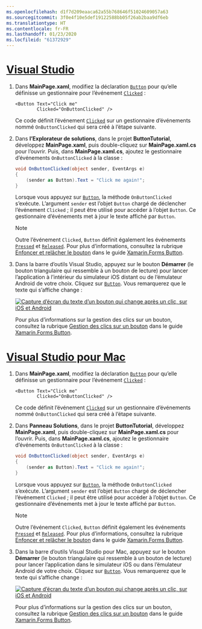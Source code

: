 ```yaml
---
ms.openlocfilehash: d1f7d209eaaca62a55b768646f51024609057a63
ms.sourcegitcommit: 3f0e4f10e5def19122588bb05f26ab2baa9df6eb
ms.translationtype: HT
ms.contentlocale: fr-FR
ms.lasthandoff: 01/23/2020
ms.locfileid: "61372929"
---
```

# <a name="visual-studiotabvswin"></a>[Visual Studio](#tab/vswin)

1. Dans **MainPage.xaml**, modifiez la déclaration [`Button`](xref:Xamarin.Forms.Button) pour qu’elle définisse un gestionnaire pour l’événement [`Clicked`](xref:Xamarin.Forms.Button.Clicked) :

    ```xaml
    <Button Text="Click me"
            Clicked="OnButtonClicked" />
    ```

    Ce code définit l’événement [`Clicked`](xref:Xamarin.Forms.Button.Clicked) sur un gestionnaire d’événements nommé `OnButtonClicked` qui sera créé à l’étape suivante.

1. Dans **l’Explorateur de solutions**, dans le projet **ButtonTutorial**, développez **MainPage.xaml**, puis double-cliquez sur **MainPage.xaml.cs** pour l’ouvrir. Puis, dans **MainPage.xaml.cs**, ajoutez le gestionnaire d’événements `OnButtonClicked` à la classe :

    ```csharp
    void OnButtonClicked(object sender, EventArgs e)
    {
        (sender as Button).Text = "Click me again!";
    }
    ```

    Lorsque vous appuyez sur [`Button`](xref:Xamarin.Forms.Button), la méthode `OnButtonClicked` s’exécute. L’argument `sender` est l’objet `Button` chargé de déclencher l’événement `Clicked` ; il peut être utilisé pour accéder à l’objet `Button`. Ce gestionnaire d’événements met à jour le texte affiché par `Button`.

    > [!NOTE]
    > Outre l’événement `Clicked`, `Button` définit également les événements [`Pressed`](xref:Xamarin.Forms.Button.Pressed) et [`Released`](xref:Xamarin.Forms.Button.Released). Pour plus d’informations, consultez la rubrique [Enfoncer et relâcher le bouton](~/xamarin-forms/user-interface/button.md#pressing-and-releasing-the-button) dans le guide [Xamarin.Forms Button](~/xamarin-forms/user-interface/button.md).

1. Dans la barre d’outils Visual Studio, appuyez sur le bouton **Démarrer** (le bouton triangulaire qui ressemble à un bouton de lecture) pour lancer l’application à l’intérieur du simulateur iOS distant ou de l’émulateur Android de votre choix. Cliquez sur [`Button`](xref:Xamarin.Forms.Button). Vous remarquerez que le texte qui s’affiche change :

    [![Capture d’écran du texte d’un bouton qui change après un clic, sur iOS et Android](../images/handle-button-click.png "Gérer un clic de bouton")](../images/handle-button-click-large.png#lightbox "Gérer un clic de bouton")

    Pour plus d’informations sur la gestion des clics sur un bouton, consultez la rubrique [Gestion des clics sur un bouton](~/xamarin-forms/user-interface/button.md#handling-button-clicks) dans le guide [Xamarin.Forms Button](~/xamarin-forms/user-interface/button.md).

# <a name="visual-studio-for-mactabvsmac"></a>[Visual Studio pour Mac](#tab/vsmac)

1. Dans **MainPage.xaml**, modifiez la déclaration [`Button`](xref:Xamarin.Forms.Button) pour qu’elle définisse un gestionnaire pour l’événement [`Clicked`](xref:Xamarin.Forms.Button.Clicked) :

    ```xaml
    <Button Text="Click me"
            Clicked="OnButtonClicked" />
    ```

    Ce code définit l’événement [`Clicked`](xref:Xamarin.Forms.Button.Clicked) sur un gestionnaire d’événements nommé `OnButtonClicked` qui sera créé à l’étape suivante.

1. Dans **Panneau Solutions**, dans le projet **ButtonTutorial**, développez **MainPage.xaml**, puis double-cliquez sur **MainPage.xaml.cs** pour l’ouvrir. Puis, dans **MainPage.xaml.cs**, ajoutez le gestionnaire d’événements `OnButtonClicked` à la classe :

    ```csharp
    void OnButtonClicked(object sender, EventArgs e)
    {
        (sender as Button).Text = "Click me again!";
    }
    ```

    Lorsque vous appuyez sur [`Button`](xref:Xamarin.Forms.Button), la méthode `OnButtonClicked` s’exécute. L’argument `sender` est l’objet `Button` chargé de déclencher l’événement `Clicked` ; il peut être utilisé pour accéder à l’objet `Button`. Ce gestionnaire d’événements met à jour le texte affiché par `Button`.

    > [!NOTE]
    > Outre l’événement `Clicked`, `Button` définit également les événements [`Pressed`](xref:Xamarin.Forms.Button.Pressed) et [`Released`](xref:Xamarin.Forms.Button.Released). Pour plus d’informations, consultez la rubrique [Enfoncer et relâcher le bouton](~/xamarin-forms/user-interface/button.md#pressing-and-releasing-the-button) dans le guide [Xamarin.Forms Button](~/xamarin-forms/user-interface/button.md).

1. Dans la barre d’outils Visual Studio pour Mac, appuyez sur le bouton **Démarrer** (le bouton triangulaire qui ressemble à un bouton de lecture) pour lancer l’application dans le simulateur iOS ou dans l’émulateur Android de votre choix. Cliquez sur [`Button`](xref:Xamarin.Forms.Button). Vous remarquerez que le texte qui s’affiche change :

    [![Capture d’écran du texte d’un bouton qui change après un clic, sur iOS et Android](../images/handle-button-click.png "Gérer un clic de bouton")](../images/handle-button-click-large.png#lightbox "Gérer un clic de bouton")

    Pour plus d’informations sur la gestion des clics sur un bouton, consultez la rubrique [Gestion des clics sur un bouton](~/xamarin-forms/user-interface/button.md#handling-button-clicks) dans le guide [Xamarin.Forms Button](~/xamarin-forms/user-interface/button.md).
